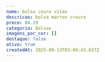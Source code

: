```yaml
---
nome: bolsa couro vitao
descricao: bolsa marron crouro
preco: 84.19
categoria: Bolsas
imagens_por_cor: []
destaque: false
ativo: true
createdAt: 2025-09-13T03:00:43.637Z
---
```

